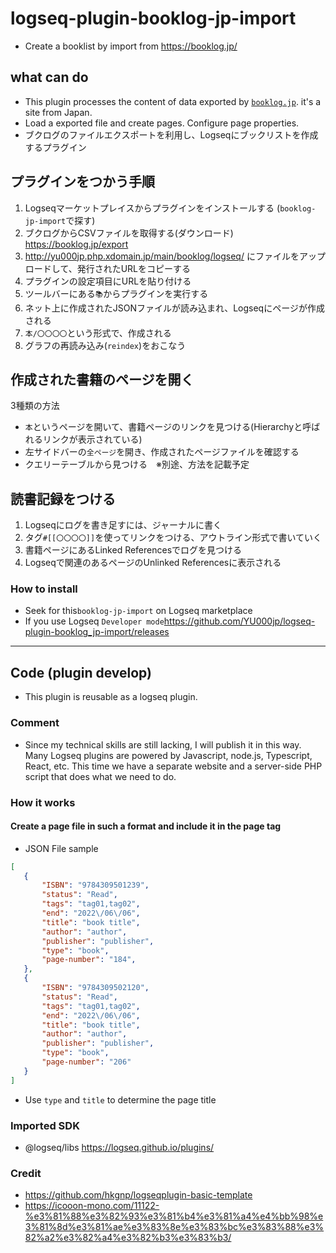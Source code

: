 # logseq-plugin-booklog-jp-import

- Create a booklist by import from <https://booklog.jp/>

## what can  do

- This plugin processes the content of data exported by [`booklog.jp`](https://booklog.jp/). it's a site from Japan.
- Load a exported file and create pages. Configure page properties.
- ブクログのファイルエクスポートを利用し、Logseqにブックリストを作成するプラグイン

## プラグインをつかう手順

1. Logseqマーケットプレイスからプラグインをインストールする (`booklog-jp-import`で探す)
1. ブクログからCSVファイルを取得する(ダウンロード) <https://booklog.jp/export>
1. <http://yu000jp.php.xdomain.jp/main/booklog/logseq/> にファイルをアップロードして、発行されたURLをコピーする
1. プラグインの設定項目にURLを貼り付ける
1. ツールバーにある`📚`からプラグインを実行する
1. ネット上に作成されたJSONファイルが読み込まれ、Logseqにページが作成される
1. `本/〇〇〇〇`という形式で、作成される
1. グラフの再読み込み(`reindex`)をおこなう

## 作成された書籍のページを開く

3種類の方法

- `本`というページを開いて、書籍ページのリンクを見つける(Hierarchyと呼ばれるリンクが表示されている)
- 左サイドバーの`全ページ`を開き、作成されたページファイルを確認する
- クエリーテーブルから見つける　※別途、方法を記載予定

## 読書記録をつける

1. Logseqにログを書き足すには、ジャーナルに書く
1. タグ`#[[〇〇〇〇]]`を使ってリンクをつける、アウトライン形式で書いていく
1. 書籍ページにあるLinked Referencesでログを見つける
1. Logseqで関連のあるページのUnlinked Referencesに表示される

### How to install

- Seek for this`booklog-jp-import` on Logseq marketplace
- If you use Logseq `Developer mode`<https://github.com/YU000jp/logseq-plugin-booklog_jp-import/releases>

---

## Code (plugin develop)

- This plugin is reusable as a logseq plugin.

### Comment

- Since my technical skills are still lacking, I will publish it in this way. Many Logseq plugins are powered by Javascript, node.js, Typescript, React, etc. This time we have a separate website and a server-side PHP script that does what we need to do.

### How it works

#### Create a page file in such a format and include it in the page tag

- JSON File sample

 ```json
 [
    {
        "ISBN": "9784309501239",
        "status": "Read",
        "tags": "tag01,tag02",
        "end": "2022\/06\/06",
        "title": "book title",
        "author": "author",
        "publisher": "publisher",
        "type": "book",
        "page-number": "184",
    },
    {
        "ISBN": "9784309502120",
        "status": "Read",
        "tags": "tag01,tag02",
        "end": "2022\/06\/06",
        "title": "book title",
        "author": "author",
        "publisher": "publisher",
        "type": "book",
        "page-number": "206"
    }
]
```

- Use `type` and `title` to determine the page title

### Imported SDK

- @logseq/libs <https://logseq.github.io/plugins/>

### Credit

- <https://github.com/hkgnp/logseqplugin-basic-template>
- <https://icooon-mono.com/11122-%e3%81%88%e3%82%93%e3%81%b4%e3%81%a4%e4%bb%98%e3%81%8d%e3%81%ae%e3%83%8e%e3%83%bc%e3%83%88%e3%82%a2%e3%82%a4%e3%82%b3%e3%83%b3/>
